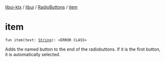 [libui-ktx](../../index.md) / [libui](../index.md) / [RadioButtons](index.md) / [item](./item.md)

# item

`fun item(text: `[`String`](https://kotlinlang.org/api/latest/jvm/stdlib/kotlin/-string/index.html)`): <ERROR CLASS>`

Adds the named button to the end of the radiobuttons.
If it is the first button, it is automatically selected.

